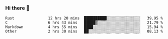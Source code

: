 ### Hi there 👋

<!--
**WShiBin/WShiBin** is a ✨ _special_ ✨ repository because its `README.md` (this file) appears on your GitHub profile.

Here are some ideas to get you started:

- 🔭 I’m currently working on ...
- 🌱 I’m currently learning ...
- 👯 I’m looking to collaborate on ...
- 🤔 I’m looking for help with ...
- 💬 Ask me about ...
- 📫 How to reach me: ...
- 😄 Pronouns: ...
- ⚡ Fun fact: ...
-->

<!--START_SECTION:waka-->

```text
Rust               12 hrs 20 mins  ██████████░░░░░░░░░░░░░░░   39.95 %
C                  6 hrs 43 mins   █████▒░░░░░░░░░░░░░░░░░░░   21.79 %
Markdown           4 hrs 55 mins   ████░░░░░░░░░░░░░░░░░░░░░   15.94 %
Other              2 hrs 30 mins   ██░░░░░░░░░░░░░░░░░░░░░░░   08.13 %
```

<!--END_SECTION:waka-->
